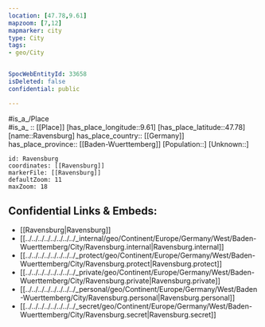 ```yaml
---
location: [47.78,9.61] 
mapzoom: [7,12] 
mapmarker: city 
type: City
tags:
- geo/City


SpocWebEntityId: 33658
isDeleted: false
confidential: public

---
```

#is_a_/Place  
#is_a_ :: [[Place]] 
[has_place_longitude::9.61] 
[has_place_latitude::47.78] 
[name::Ravensburg] 
has_place_country:: [[Germany]]  
has_place_province:: [[Baden-Wuerttemberg]] 
[Population::] 
[Unknown::] 


```leaflet
id: Ravensburg
coordinates: [[Ravensburg]] 
markerFile: [[Ravensburg]] 
defaultZoom: 11 
maxZoom: 18
```


## Confidential Links & Embeds: 
- [[Ravensburg|Ravensburg]]  
- [[../../../../../../../../_internal/geo/Continent/Europe/Germany/West/Baden-Wuerttemberg/City/Ravensburg.internal|Ravensburg.internal]] 
- [[../../../../../../../../_protect/geo/Continent/Europe/Germany/West/Baden-Wuerttemberg/City/Ravensburg.protect|Ravensburg.protect]] 
- [[../../../../../../../../_private/geo/Continent/Europe/Germany/West/Baden-Wuerttemberg/City/Ravensburg.private|Ravensburg.private]] 
- [[../../../../../../../../_personal/geo/Continent/Europe/Germany/West/Baden-Wuerttemberg/City/Ravensburg.personal|Ravensburg.personal]] 
- [[../../../../../../../../_secret/geo/Continent/Europe/Germany/West/Baden-Wuerttemberg/City/Ravensburg.secret|Ravensburg.secret]] 
